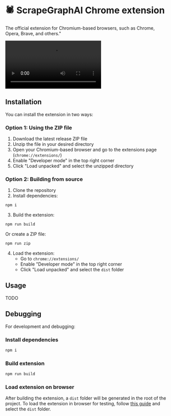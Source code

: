 # 🕷️ ScrapeGraphAI Chrome extension

The official extension for Chromium-based browsers, such as Chrome, Opera, Brave, and others."

![demo](assets/demo.mp4)

## Installation

You can install the extension in two ways:

### Option 1: Using the ZIP file

1. Download the latest release ZIP file
2. Unzip the file in your desired directory
3. Open your Chromium-based browser and go to the extensions page (`chrome://extensions/`)
4. Enable "Developer mode" in the top right corner
5. Click "Load unpacked" and select the unzipped directory

### Option 2: Building from source

1. Clone the repository
2. Install dependencies:
```bash
npm i
```
3. Build the extension:
```bash
npm run build
```
   Or create a ZIP file:
```bash
npm run zip
```
4. Load the extension:
   - Go to `chrome://extensions/`
   - Enable "Developer mode" in the top right corner
   - Click "Load unpacked" and select the `dist` folder

## Usage

TODO

## Debugging

For development and debugging:

### Install dependencies

```bash
npm i
```

### Build extension

```bash
npm run build
```

### Load extension on browser

After building the extension, a `dist` folder will be generated in the root of the project. To load the extension in browser for testing, follow [this guide](https://developer.chrome.com/docs/extensions/get-started/tutorial/hello-world#load-unpacked) and select the `dist` folder.
